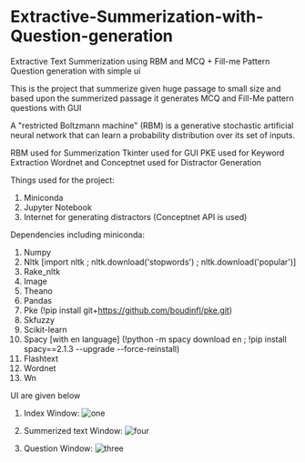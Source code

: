# Extractive-Summerization-with-Question-generation

Extractive Text Summerization using RBM and MCQ + Fill-me Pattern Question generation with simple ui

This is the project that summerize given huge passage to small size and based upon the summerized passage it generates MCQ and Fill-Me pattern questions with GUI

A "restricted Boltzmann machine" (RBM) is a generative stochastic artificial neural network that can learn a probability distribution over its set of inputs.

RBM used for Summerization
Tkinter used for GUI
PKE used for Keyword Extraction
Wordnet and Conceptnet used for Distractor Generation

Things used for the project:

1. Miniconda
2. Jupyter Notebook
3. Internet for generating distractors (Conceptnet API is used)

Dependencies including miniconda:

01. Numpy
02. Nltk [import nltk ; nltk.download('stopwords') ; nltk.download('popular')]
03. Rake_nltk
04. Image
05. Theano
06. Pandas
07. Pke (!pip install git+https://github.com/boudinfl/pke.git)
08. Skfuzzy
09. Scikit-learn
10. Spacy [with en language] (!python -m spacy download en ; !pip install spacy==2.1.3 --upgrade --force-reinstall)
11. Flashtext
12. Wordnet
14. Wn

UI are given below
1) Index Window:
![one](https://user-images.githubusercontent.com/45332516/117916101-1f38f680-b304-11eb-9f67-614cd6f12709.PNG)

2) Summerized text Window:
![four](https://user-images.githubusercontent.com/45332516/117916198-4d1e3b00-b304-11eb-82f5-d5c1098ba50b.PNG)

3) Question Window:
![three](https://user-images.githubusercontent.com/45332516/117916255-6d4dfa00-b304-11eb-9b8a-80e348b4bf02.PNG)

